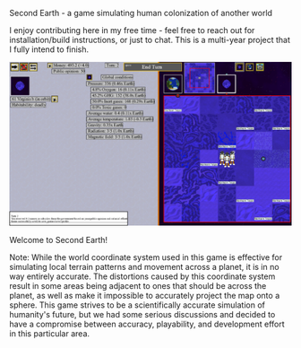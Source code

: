 Second Earth - a game simulating human colonization of another world

I enjoy contributing here in my free time - feel free to reach out for installation/build instructions, or just to chat. This is a multi-year project that I fully intend to finish.

<img src="graphics/misc/screen_backgrounds/gameplay.png" alt="Title Screen">

Welcome to Second Earth!

Note: While the world coordinate system used in this game is effective for simulating local terrain patterns and movement across a planet, it is in no way entirely accurate. The distortions caused by this coordinate system result in some areas being adjacent to ones that should be across the planet, as well as make it impossible to accurately project the map onto a sphere. This game strives to be a scientifically accurate simulation of humanity's future, but we had some serious discussions and decided to have a compromise between accuracy, playability, and development effort in this particular area.
